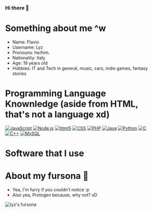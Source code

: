 ### Hi there 👋
# Something about me ^w
 - Name: Flavio
 - Username: Lyz
 - Pronouns: he/him.
 - Nationality: Italy
 - Age: 19 years old
 - Hobbies: IT and Tech in general, music, cars, indie games, fantasy stories
 

# Programming Language Knownledge (aside from HTML, that's not a language xd)
[<img alt="JavaScript" src="https://img.shields.io/badge/javascript-%23323330.svg?style=for-the-badge&logo=javascript&logoColor=%23F7DF1E" />](https://developer.mozilla.org/en-US/docs/Web/JavaScript) [<img alt="Node.js" src="https://img.shields.io/badge/node.js-6DA55F?style=for-the-badge&logo=node.js&logoColor=white" />](https://nodejs.org) [<img alt="html5" src="https://img.shields.io/badge/html5-%23E34F26.svg?style=for-the-badge&logo=html5&logoColor=white" />](https://developer.mozilla.org/en-US/docs/Web/Guide/HTML/HTML5) [<img alt="CSS" src="https://img.shields.io/badge/css3-%231572B6.svg?style=for-the-badge&logo=css3&logoColor=white"/>](https://www.w3schools.com/Css/) [<img alt="PHP" src="https://img.shields.io/badge/php-%23777BB4.svg?style=for-the-badge&logo=php&logoColor=white" />](https://www.php.net/) [<img alt="Java" src="https://img.shields.io/badge/java-%23ED8B00.svg?style=for-the-badge&logo=java&logoColor=white" />](https://www.java.com/it/) [<img alt="Python" src="https://img.shields.io/badge/python-3670A0?style=for-the-badge&logo=python&logoColor=ffdd54" />](https://www.python.org/) [<img alt="C" src="https://img.shields.io/badge/c-%2300599C.svg?style=for-the-badge&logo=c&logoColor=white" />](https://www.tutorialspoint.com/cprogramming/index.htm) [<img alt="C++" src="https://img.shields.io/badge/c++-%2300599C.svg?style=for-the-badge&logo=c%2B%2B&logoColor=white"/>](https://www.geeksforgeeks.org/c-plus-plus/) [<img alt="MySQL" src="https://img.shields.io/badge/mysql-%2300f.svg?style=for-the-badge&logo=mysql&logoColor=white"/>](https://www.mysql.com/)

# Software that I use



# About my fursona 👀
 - Yea, I'm furry if you couldn't notice :p 
 - Also yea, Protogen because, why not? xD
<img alt="lyz's fursona" src="https://i.imgur.com/GBgDbIj.png"/>



<!--
**lyzcoote/lyzcoote** is a ✨ _special_ ✨ repository because its `README.md` (this file) appears on your GitHub profile.

Here are some ideas to get you started:

- 🔭 I’m currently working on ...
- 🌱 I’m currently learning ...
- 👯 I’m looking to collaborate on ...
- 🤔 I’m looking for help with ...
- 💬 Ask me about ...
- 📫 How to reach me: ...
- 😄 Pronouns: ...
- ⚡ Fun fact: ...
-->

